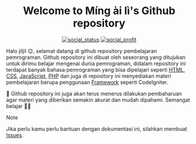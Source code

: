 <h1 align="center">Welcome to Míng ài lì's Github repository</h1>

<p align="center">
    <a href="#"><img alt="social_status" src="https://img.shields.io/badge/Project Hosted & Running-gray?logoColor=a7d8de&logo=Cloudflare&style=for-the-badge"></a>
    <a href="#"><img alt="social_profit" src="https://img.shields.io/badge/Project NonProfitable-white?logoColor=009cde&logo=PayPal&style=for-the-badge"></a>
</p>

<!-- ---------------------------------------------------------------------------------------------------- -->

Halo jiljil 😉, selamat datang di github repository pembelajaran pemrograman. Github repository ini dibuat oleh seseorang yang ditujukan untuk dirimu belajar mengenai dunia pemrograman, didalam repository ini terdapat banyak bahasa pemrograman yang bisa dipelajari seperti [HTML], [CSS], [JavaScript], [PHP] dan juga di repository ini menyediakan materi pembelajaran berupa penggunaan [Framework] seperti CodeIgniter.

🤔 Github repository ini juga akan terus menerus dilakukan pembaharuan agar materi yang diberikan semakin akurat dan mudah dipahami. Semangat belajar 🫰🏻

> [!NOTE]
> Jika perlu kamu perlu bantuan dengan dokumentasi ini, silahkan membuat [Issues].

<!-- ---------------------------------------------------------------------------------------------------- -->

[HTML]: https://github.com/mingaili/ebook_coding_learning/tree/main/html/
[CSS]: https://github.com/mingaili/ebook_coding_learning/tree/main/css/
[JavaScript]: https://github.com/mingaili/ebook_coding_learning/tree/main/javascript/
[PHP]: https://github.com/mingaili/ebook_coding_learning/tree/main/php/

[Framework]: https://github.com/mingaili/ebook_coding_learning/tree/main/framework/

[Issues]: https://github.com/mingaili/ebook_coding_learning/issues/new